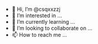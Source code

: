 - 👋 Hi, I’m @csqxxzzj
- 👀 I’m interested in ...
- 🌱 I’m currently learning ...
- 💞️ I’m looking to collaborate on ...
- 📫 How to reach me ...

<!---
csqxxzzj/csqxxzzj is a ✨ special ✨ repository because its `README.md` (this file) appears on your GitHub profile.
You can click the Preview link to take a look at your changes.
--->
